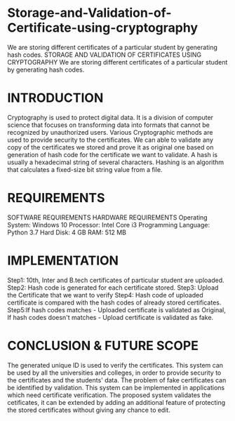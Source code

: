 # Storage-and-Validation-of-Certificate-using-cryptography
We are storing different certificates of a particular student by generating hash codes.
STORAGE AND VALIDATION OF CERTIFICATES USING CRYPTOGRAPHY
We are storing different certificates of a particular student by generating hash codes.

# INTRODUCTION
Cryptography is used to protect digital data. It is a division of computer science that focuses on transforming data into formats that cannot be recognized by unauthorized users.
Various Cryptographic methods are used to provide security to the certificates.
We can able to validate any copy of the certificates we stored and prove it as original one based on generation of hash code for the certificate we want to validate.
A hash is usually a hexadecimal string of several characters. Hashing is an algorithm that calculates a fixed-size bit string value from a file.

# REQUIREMENTS
SOFTWARE REQUIREMENTS                     HARDWARE REQUIREMENTS
Operating System: Windows 10              Processor: Intel Core i3
Programming Language: Python 3.7          Hard Disk: 4 GB
                                          RAM: 512 MB

# IMPLEMENTATION
Step1: 10th, Inter and B.tech certificates of particular student are uploaded.
Step2: Hash code is generated for each certificate stored.
Step3: Upload the Certificate that we want to verify
Step4: Hash code of uploaded certificate is compared with the hash codes of already stored certificates.
Step5:If hash codes matches - Uploaded certificate is validated as Original,
      If hash codes doesn't matches - Upload certificate is validated as fake.

# CONCLUSION & FUTURE SCOPE 
The generated unique ID is used to verify the certificates.
This system can be used by all the universities and colleges, in order to provide security to the certificates and the students' data.
The problem of fake certificates can be identified by validation.
This system can be implemented in applications which need certificate verification.
The proposed system validates the cetificates, it can be extended by adding an additional feature of protecting the stored certificates without giving any chance to edit.
